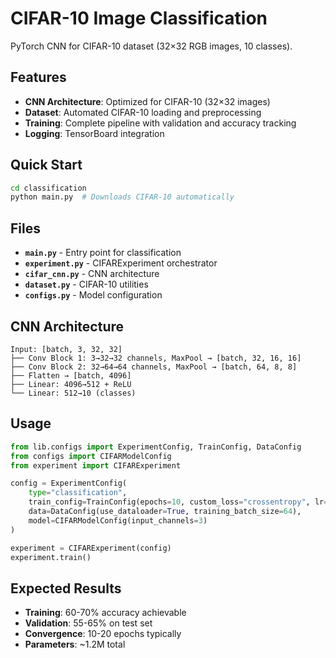 # CIFAR-10 Image Classification

PyTorch CNN for CIFAR-10 dataset (32×32 RGB images, 10 classes).

## Features

- **CNN Architecture**: Optimized for CIFAR-10 (32×32 images)
- **Dataset**: Automated CIFAR-10 loading and preprocessing
- **Training**: Complete pipeline with validation and accuracy tracking
- **Logging**: TensorBoard integration

## Quick Start

```bash
cd classification
python main.py  # Downloads CIFAR-10 automatically
```

## Files

- **`main.py`** - Entry point for classification
- **`experiment.py`** - CIFARExperiment orchestrator
- **`cifar_cnn.py`** - CNN architecture
- **`dataset.py`** - CIFAR-10 utilities
- **`configs.py`** - Model configuration

## CNN Architecture

```
Input: [batch, 3, 32, 32]
├── Conv Block 1: 3→32→32 channels, MaxPool → [batch, 32, 16, 16]
├── Conv Block 2: 32→64→64 channels, MaxPool → [batch, 64, 8, 8]
├── Flatten → [batch, 4096]
├── Linear: 4096→512 + ReLU
└── Linear: 512→10 (classes)
```

## Usage

```python
from lib.configs import ExperimentConfig, TrainConfig, DataConfig
from configs import CIFARModelConfig
from experiment import CIFARExperiment

config = ExperimentConfig(
    type="classification",
    train_config=TrainConfig(epochs=10, custom_loss="crossentropy", lr=0.001),
    data=DataConfig(use_dataloader=True, training_batch_size=64),
    model=CIFARModelConfig(input_channels=3)
)

experiment = CIFARExperiment(config)
experiment.train()
```

## Expected Results

- **Training**: 60-70% accuracy achievable
- **Validation**: 55-65% on test set
- **Convergence**: 10-20 epochs typically
- **Parameters**: ~1.2M total
